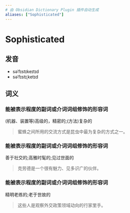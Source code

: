 ```yaml
---
# 由 Obsidian Dictionary Plugin 插件自动生成
aliases: ["Sophisticated"]
---
```


# Sophisticated

## 发音

- səˈfɪstɪkeɪtɪd
- səˈfɪstɪˌketɪd

## 词义

### 能被表示程度的副词或介词词组修饰的形容词

(机器、装置等)高级的，精密的;(方法)复杂的

> 蜜蜂之间所用的交流方式是昆虫中最为复杂的方式之一。

### 能被表示程度的副词或介词词组修饰的形容词

善于社交的;高雅时髦的;见过世面的

> 克劳德是一个很有魅力、见多识广的伙伴。

### 能被表示程度的副词或介词词组修饰的形容词

精明老练的;老于世故的

> 这些人是观察外交政策领域动向的行家里手。



## 


